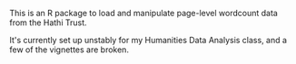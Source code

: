 This is an R package to load and manipulate page-level wordcount data from the Hathi Trust.

It's currently set up unstably for my Humanities Data Analysis class, and a few of the vignettes are broken.
